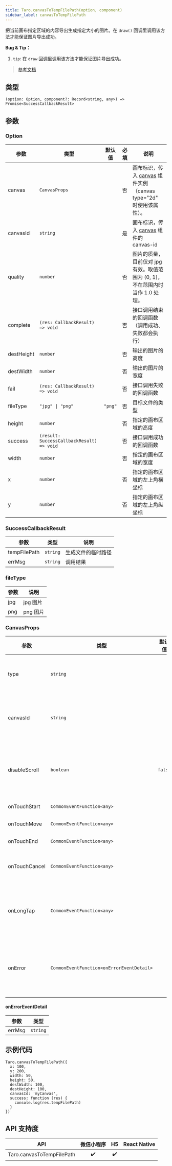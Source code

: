 ```yaml
---
title: Taro.canvasToTempFilePath(option, component)
sidebar_label: canvasToTempFilePath
---
```


把当前画布指定区域的内容导出生成指定大小的图片。在 `draw()` 回调里调用该方法才能保证图片导出成功。

**Bug & Tip：**

1.  `tip`: 在 `draw` 回调里调用该方法才能保证图片导出成功。

> [参考文档](https://developers.weixin.qq.com/miniprogram/dev/api/canvas/wx.canvasToTempFilePath.html)

## 类型

```tsx
(option: Option, component?: Record<string, any>) => Promise<SuccessCallbackResult>
```

## 参数

### Option

<table>
  <thead>
    <tr>
      <th>参数</th>
      <th>类型</th>
      <th style={{ textAlign: "center"}}>默认值</th>
      <th style={{ textAlign: "center"}}>必填</th>
      <th>说明</th>
    </tr>
  </thead>
  <tbody>
    <tr>
      <td>canvas</td>
      <td><code>CanvasProps</code></td>
      <td style={{ textAlign: "center"}}></td>
      <td style={{ textAlign: "center"}}>否</td>
      <td>画布标识，传入 <a href="https://developers.weixin.qq.com/miniprogram/dev/component/canvas.html">canvas</a> 组件实例 （canvas type=&quot;2d&quot; 时使用该属性）。</td>
    </tr>
    <tr>
      <td>canvasId</td>
      <td><code>string</code></td>
      <td style={{ textAlign: "center"}}></td>
      <td style={{ textAlign: "center"}}>是</td>
      <td>画布标识，传入 <a href="https://developers.weixin.qq.com/miniprogram/dev/component/canvas.html">canvas</a> 组件的 canvas-id</td>
    </tr>
    <tr>
      <td>quality</td>
      <td><code>number</code></td>
      <td style={{ textAlign: "center"}}></td>
      <td style={{ textAlign: "center"}}>否</td>
      <td>图片的质量，目前仅对 jpg 有效。取值范围为 (0, 1]，不在范围内时当作 1.0 处理。</td>
    </tr>
    <tr>
      <td>complete</td>
      <td><code>(res: CallbackResult) =&gt; void</code></td>
      <td style={{ textAlign: "center"}}></td>
      <td style={{ textAlign: "center"}}>否</td>
      <td>接口调用结束的回调函数（调用成功、失败都会执行）</td>
    </tr>
    <tr>
      <td>destHeight</td>
      <td><code>number</code></td>
      <td style={{ textAlign: "center"}}></td>
      <td style={{ textAlign: "center"}}>否</td>
      <td>输出的图片的高度</td>
    </tr>
    <tr>
      <td>destWidth</td>
      <td><code>number</code></td>
      <td style={{ textAlign: "center"}}></td>
      <td style={{ textAlign: "center"}}>否</td>
      <td>输出的图片的宽度</td>
    </tr>
    <tr>
      <td>fail</td>
      <td><code>(res: CallbackResult) =&gt; void</code></td>
      <td style={{ textAlign: "center"}}></td>
      <td style={{ textAlign: "center"}}>否</td>
      <td>接口调用失败的回调函数</td>
    </tr>
    <tr>
      <td>fileType</td>
      <td><code>&quot;jpg&quot; | &quot;png&quot;</code></td>
      <td style={{ textAlign: "center"}}><code>&quot;png&quot;</code></td>
      <td style={{ textAlign: "center"}}>否</td>
      <td>目标文件的类型</td>
    </tr>
    <tr>
      <td>height</td>
      <td><code>number</code></td>
      <td style={{ textAlign: "center"}}></td>
      <td style={{ textAlign: "center"}}>否</td>
      <td>指定的画布区域的高度</td>
    </tr>
    <tr>
      <td>success</td>
      <td><code>(result: SuccessCallbackResult) =&gt; void</code></td>
      <td style={{ textAlign: "center"}}></td>
      <td style={{ textAlign: "center"}}>否</td>
      <td>接口调用成功的回调函数</td>
    </tr>
    <tr>
      <td>width</td>
      <td><code>number</code></td>
      <td style={{ textAlign: "center"}}></td>
      <td style={{ textAlign: "center"}}>否</td>
      <td>指定的画布区域的宽度</td>
    </tr>
    <tr>
      <td>x</td>
      <td><code>number</code></td>
      <td style={{ textAlign: "center"}}></td>
      <td style={{ textAlign: "center"}}>否</td>
      <td>指定的画布区域的左上角横坐标</td>
    </tr>
    <tr>
      <td>y</td>
      <td><code>number</code></td>
      <td style={{ textAlign: "center"}}></td>
      <td style={{ textAlign: "center"}}>否</td>
      <td>指定的画布区域的左上角纵坐标</td>
    </tr>
  </tbody>
</table>

### SuccessCallbackResult

<table>
  <thead>
    <tr>
      <th>参数</th>
      <th>类型</th>
      <th>说明</th>
    </tr>
  </thead>
  <tbody>
    <tr>
      <td>tempFilePath</td>
      <td><code>string</code></td>
      <td>生成文件的临时路径</td>
    </tr>
    <tr>
      <td>errMsg</td>
      <td><code>string</code></td>
      <td>调用结果</td>
    </tr>
  </tbody>
</table>

### fileType

<table>
  <thead>
    <tr>
      <th>参数</th>
      <th>说明</th>
    </tr>
  </thead>
  <tbody>
    <tr>
      <td>jpg</td>
      <td>jpg 图片</td>
    </tr>
    <tr>
      <td>png</td>
      <td>png 图片</td>
    </tr>
  </tbody>
</table>

### CanvasProps

<table>
  <thead>
    <tr>
      <th>参数</th>
      <th>类型</th>
      <th style={{ textAlign: "center"}}>默认值</th>
      <th style={{ textAlign: "center"}}>必填</th>
      <th>说明</th>
    </tr>
  </thead>
  <tbody>
    <tr>
      <td>type</td>
      <td><code>string</code></td>
      <td style={{ textAlign: "center"}}></td>
      <td style={{ textAlign: "center"}}>否</td>
      <td>指定 canvas 类型，支持 2d 和 webgl</td>
    </tr>
    <tr>
      <td>canvasId</td>
      <td><code>string</code></td>
      <td style={{ textAlign: "center"}}></td>
      <td style={{ textAlign: "center"}}>否</td>
      <td>canvas 组件的唯一标识符，若指定了 type 则无需再指定该属性</td>
    </tr>
    <tr>
      <td>disableScroll</td>
      <td><code>boolean</code></td>
      <td style={{ textAlign: "center"}}><code>false</code></td>
      <td style={{ textAlign: "center"}}>否</td>
      <td>当在 canvas 中移动时且有绑定手势事件时，禁止屏幕滚动以及下拉刷新</td>
    </tr>
    <tr>
      <td>onTouchStart</td>
      <td><code>CommonEventFunction&lt;any&gt;</code></td>
      <td style={{ textAlign: "center"}}></td>
      <td style={{ textAlign: "center"}}>否</td>
      <td>手指触摸动作开始</td>
    </tr>
    <tr>
      <td>onTouchMove</td>
      <td><code>CommonEventFunction&lt;any&gt;</code></td>
      <td style={{ textAlign: "center"}}></td>
      <td style={{ textAlign: "center"}}>否</td>
      <td>手指触摸后移动</td>
    </tr>
    <tr>
      <td>onTouchEnd</td>
      <td><code>CommonEventFunction&lt;any&gt;</code></td>
      <td style={{ textAlign: "center"}}></td>
      <td style={{ textAlign: "center"}}>否</td>
      <td>手指触摸动作结束</td>
    </tr>
    <tr>
      <td>onTouchCancel</td>
      <td><code>CommonEventFunction&lt;any&gt;</code></td>
      <td style={{ textAlign: "center"}}></td>
      <td style={{ textAlign: "center"}}>否</td>
      <td>手指触摸动作被打断，如来电提醒，弹窗</td>
    </tr>
    <tr>
      <td>onLongTap</td>
      <td><code>CommonEventFunction&lt;any&gt;</code></td>
      <td style={{ textAlign: "center"}}></td>
      <td style={{ textAlign: "center"}}>否</td>
      <td>手指长按 500ms 之后触发，触发了长按事件后进行移动不会触发屏幕的滚动</td>
    </tr>
    <tr>
      <td>onError</td>
      <td><code>CommonEventFunction&lt;onErrorEventDetail&gt;</code></td>
      <td style={{ textAlign: "center"}}></td>
      <td style={{ textAlign: "center"}}>否</td>
      <td>当发生错误时触发 error 事件，detail = {`{errMsg: 'something wrong'}`} </td>
    </tr>
  </tbody>
</table>

#### onErrorEventDetail

<table>
  <thead>
    <tr>
      <th>参数</th>
      <th>类型</th>
    </tr>
  </thead>
  <tbody>
    <tr>
      <td>errMsg</td>
      <td><code>string</code></td>
    </tr>
  </tbody>
</table>

## 示例代码

```tsx
Taro.canvasToTempFilePath({
  x: 100,
  y: 200,
  width: 50,
  height: 50,
  destWidth: 100,
  destHeight: 100,
  canvasId: 'myCanvas',
  success: function (res) {
    console.log(res.tempFilePath)
  }
})
```

## API 支持度

|            API            | 微信小程序 | H5 | React Native |
|:-------------------------:|:-----:|:--:|:------------:|
| Taro.canvasToTempFilePath |  ✔️   | ✔️ |              |
